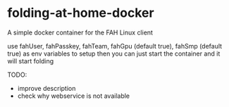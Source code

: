 # folding-at-home-docker
A simple docker container for the FAH Linux client

use fahUser, fahPasskey, fahTeam, fahGpu (default true), fahSmp (default true) as env variables to setup
then you can just start the container and it will start folding

TODO:
- improve description
- check why webservice is not available
